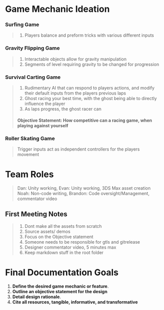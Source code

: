 ﻿
# Game Mechanic Ideation
### Surfing Game
> 1. Players balance and preform tricks with various different inputs
### Gravity Flipping Game
> 1. Interactable objects allow for gravity manipulation
> 2. Segments of level requiring gravity to be changed for progression
### Survival Carting Game
> 1. Rudimentary AI that can respond to players actions, and modify their default inputs from the players previous laps
> 2. Ghost racing your best time, with the ghost being able to directly influence the player
> 3. As laps progress, the ghost racer can 
> #### Objective Statement: How competitive can a racing game, when playing against yourself
> 
### Roller Skating Game
> Trigger inputs act as independent controllers for the players movement

# Team Roles
> Dan: Unity working, 
> Evan: Unity working, 3DS Max asset creation
> Noah: Non-code writing, 
> Brandon: Code oversight/Management, commentator video

## First Meeting Notes
> 1. Dont make all the assets from scratch
> 2. Source assets/ demos
> 3. Focus on the Objective statement
> 4. Someone needs to be responsible for gtls and gitrelease
> 5. Designer commentator video, 5 minutes max
> 6. Keep markdown stuff in the root folder

# Final Documentation Goals

1. **Define the desired game mechanic or feature**.
2.  **Outline an objective statement for the design**
3.  **Detail design rationale**.
4.  **Cite all resources, tangible, informative, and transformative**
